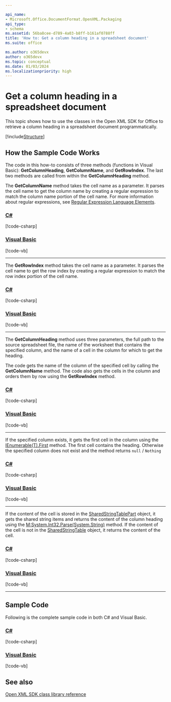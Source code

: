 ```yaml
---

api_name:
- Microsoft.Office.DocumentFormat.OpenXML.Packaging
api_type:
- schema
ms.assetid: 56ba8cee-d789-4a03-b8ff-b161af0788ff
title: 'How to: Get a column heading in a spreadsheet document'
ms.suite: office

ms.author: o365devx
author: o365devx
ms.topic: conceptual
ms.date: 01/03/2024
ms.localizationpriority: high
---
```

# Get a column heading in a spreadsheet document

This topic shows how to use the classes in the Open XML SDK for
Office to retrieve a column heading in a spreadsheet document
programmatically.

[!include[Structure](../includes/spreadsheet/structure.md)]

## How the Sample Code Works

The code in this how-to consists of three methods (functions in Visual
Basic): **GetColumnHeading**, **GetColumnName**, and **GetRowIndex**. The last two methods are called from
within the **GetColumnHeading** method.

The **GetColumnName** method takes the cell
name as a parameter. It parses the cell name to get the column name by
creating a regular expression to match the column name portion of the
cell name. For more information about regular expressions, see [Regular Expression Language Elements](/dotnet/standard/base-types/regular-expression-language-quick-reference).

### [C#](#tab/cs-1)
[!code-csharp[](../../samples/spreadsheet/get_a_column_heading/cs/Program.cs#snippet1)]
### [Visual Basic](#tab/vb-1)
[!code-vb[](../../samples/spreadsheet/get_a_column_heading/vb/Program.vb#snippet1)]
***


The **GetRowIndex** method takes the cell name
as a parameter. It parses the cell name to get the row index by creating
a regular expression to match the row index portion of the cell name.

### [C#](#tab/cs-2)
[!code-csharp[](../../samples/spreadsheet/get_a_column_heading/cs/Program.cs#snippet2)]
### [Visual Basic](#tab/vb-2)
[!code-vb[](../../samples/spreadsheet/get_a_column_heading/vb/Program.vb#snippet2)]
***


The **GetColumnHeading** method uses three
parameters, the full path to the source spreadsheet file, the name of
the worksheet that contains the specified column, and the name of a cell
in the column for which to get the heading.

The code gets the name of the column of the specified cell by calling
the **GetColumnName** method. The code also
gets the cells in the column and orders them by row using the **GetRowIndex** method.

### [C#](#tab/cs-3)
[!code-csharp[](../../samples/spreadsheet/get_a_column_heading/cs/Program.cs#snippet3)]
### [Visual Basic](#tab/vb-3)
[!code-vb[](../../samples/spreadsheet/get_a_column_heading/vb/Program.vb#snippet3)]
***


If the specified column exists, it gets the first cell in the column
using the
[IEnumerable(T).First](/dotnet/api/system.linq.enumerable.first)
method. The first cell contains the heading. Otherwise the specified column does not exist and the method returns `null` / `Nothing`

### [C#](#tab/cs-4)
[!code-csharp[](../../samples/spreadsheet/get_a_column_heading/cs/Program.cs#snippet4)]
### [Visual Basic](#tab/vb-4)
[!code-vb[](../../samples/spreadsheet/get_a_column_heading/vb/Program.vb#snippet4)]
***


If the content of the cell is stored in the [SharedStringTablePart](/dotnet/api/documentformat.openxml.packaging.sharedstringtablepart) object, it gets the
shared string items and returns the content of the column heading using
the
[M:System.Int32.Parse(System.String)](/dotnet/api/system.int32.parse)
method. If the content of the cell is not in the [SharedStringTable](/dotnet/api/documentformat.openxml.spreadsheet.sharedstringtable) object, it returns the
content of the cell.

### [C#](#tab/cs-5)
[!code-csharp[](../../samples/spreadsheet/get_a_column_heading/cs/Program.cs#snippet5)]
### [Visual Basic](#tab/vb-5)
[!code-vb[](../../samples/spreadsheet/get_a_column_heading/vb/Program.vb#snippet5)]
***


## Sample Code

Following is the complete sample code in both C\# and Visual Basic.

### [C#](#tab/cs)
[!code-csharp[](../../samples/spreadsheet/get_a_column_heading/cs/Program.cs#snippet0)]

### [Visual Basic](#tab/vb)
[!code-vb[](../../samples/spreadsheet/get_a_column_heading/vb/Program.vb#snippet0)]

## See also



[Open XML SDK class library reference](/office/open-xml/open-xml-sdk)
